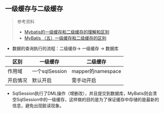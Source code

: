 ## 一级缓存与二级缓存

> 参考资料
>
> - [Mybatis的一级缓存和二级缓存的理解和区别](https://blog.csdn.net/llziseweiqiu/article/details/79413130)
> - [MyBatis （五）一级缓存和二级缓存的区别](https://blog.csdn.net/qq_41541619/article/details/79967172)

- 数据的查询执行的流程：二级缓存-> 一级缓存 -> 数据库

| 区别     | 一级缓存       | 二级缓存          |
| -------- | -------------- | ----------------- |
| 作用域   | 一个sqlSession | mapper的namespace |
| 开启情况 | 默认开启       | 需手动开启        |

- SqlSession执行了DML操作（增删改），并且提交到数据库，MyBatis则会清空SqlSession中的一级缓存，这样做的目的是为了保证缓存中存储的是最新的信息，避免出现脏读现象。

